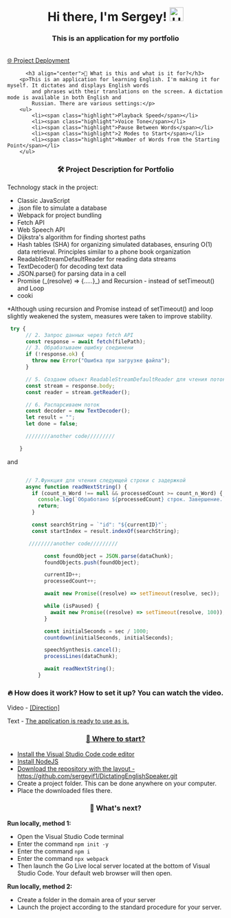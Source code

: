 <h1 align="center">Hi there, I'm Sergey!
            <img src="https://github.com/blackcater/blackcater/raw/main/images/Hi.gif" height="32" alt="Hi" />
        </h1>
<h3 align="center">This is an application for my portfolio</h3> 

<br>[🌐 Project Deployment](https://dictating-english-speaker.vercel.app/)

          <h3 align="center">👀 What is this and what is it for?</h3>
        <p>This is an application for learning English. I'm making it for myself. It dictates and displays English words
            and phrases with their translations on the screen. A dictation mode is available in both English and
            Russian. There are various settings:</p>
        <ul>
            <li><span class="highlight">Playback Speed</span></li>
            <li><span class="highlight">Voice Tone</span></li>
            <li><span class="highlight">Pause Between Words</span></li>
            <li><span class="highlight">2 Modes to Start</span></li>
            <li><span class="highlight">Number of Words from the Starting Point</span></li>
        </ul>
<h3 align="center">🛠 Project Description for Portfolio</h3>
<p>Technology stack in the project:</p>
<ul>
    <li>Classic JavaScript</li>
    <li>.json file to simulate a database</li>
    <li>Webpack for project bundling</li>
    <li>Fetch API</li>
    <li>Web Speech API</li>
    <li>Dijkstra's algorithm for finding shortest paths</li>
    <li>Hash tables (SHA) for organizing simulated databases, ensuring O(1) data retrieval. Principles similar to a phone book organization</li>
    <li>ReadableStreamDefaultReader for reading data streams</li>
    <li>TextDecoder() for decoding text data</li>
    <li>JSON.parse() for parsing data in a cell</li>
    <li>Promise (_(resolve) => {.....}_) and Recursion - instead of setTimeout() and Loop</li>
    <li>cooki</li>
</ul>
<p>*Although using recursion and Promise instead of setTimeout() and loop slightly weakened the system, measures were taken to improve stability.</p>


```JavaScript
 try {
      // 2. Запрос данных через fetch API
      const response = await fetch(filePath);
      // 3. Обрабатываем ошибку соединени
      if (!response.ok) {
        throw new Error("Ошибка при загрузке файла");
      }

      // 5. Создаем объект ReadableStreamDefaultReader для чтения потока
      const stream = response.body;
      const reader = stream.getReader();

      // 6. Распарсиваем поток
      const decoder = new TextDecoder();
      let result = "";
      let done = false;

      ////////another code/////////

    }

```

and

```JavaScript

      // 7.Функция для чтения следующей строки с задержкой
      async function readNextString() {
        if (count_n_Word !== null && processedCount >= count_n_Word) {
          console.log(`Обработано ${processedCount} строк. Завершение.`);
          return;
        }

        const searchString = `"id": "${currentID}"`;
        const startIndex = result.indexOf(searchString);

       ////////another code/////////

            const foundObject = JSON.parse(dataChunk);
            foundObjects.push(foundObject);

            currentID++;
            processedCount++;

            await new Promise((resolve) => setTimeout(resolve, sec));

            while (isPaused) {
              await new Promise((resolve) => setTimeout(resolve, 100));
            }

            const initialSeconds = sec / 1000;
            countdown(initialSeconds, initialSeconds);

            speechSynthesis.cancel();
            processLines(dataChunk);

            await readNextString();
          }

```

<h3 align="center">🔥 How does it work? How to set it up? You can watch the video.</h3>
        <p>Video - <a href="pic/direction.png" class="#">[Direction]</a></p>
        <p>Text - <a href="pic/direction - Text.png" 
        <p>The application is ready to use as is.</p>
        <h3 align="center">👀 Where to start?</h3>
        <ul>
            <li>Install the Visual Studio Code code editor</li>
            <li>Install NodeJS</li>
            <li>Download the repository with the layout - <a
                    href="https://github.com/sergeyif1/DictatingEnglishSpeaker.git"
                    class="link">https://github.com/sergeyif1/DictatingEnglishSpeaker.git</a></li>
            <li>Create a project folder. This can be done anywhere on your computer.</li>
            <li>Place the downloaded files there.</li>
        </ul>
<h3 align="center">👀 What's next?</h3>
        <p><strong>Run locally, method 1:</strong></p>
        <ul>
            <li>Open the Visual Studio Code terminal</li>
            <li>Enter the command <code>npm init -y</code></li>
            <li>Enter the command <code>npm i</code></li>
            <li>Enter the command <code>npx webpack</code></li>
            <li>Then launch the Go Live local server located at the bottom of Visual Studio Code. Your default web
                browser will then open.</li>
        </ul>
<p><strong>Run locally, method 2:</strong></p>
        <ul>
            <li>Create a folder in the domain area of your server</li>
            <li>Launch the project according to the standard procedure for your server.</li>
        </ul>
        
